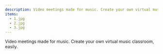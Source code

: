 ```yaml
---
description: Video meetings made for music. Create your own virtual music classroom, easily.
items:
  - 1.jpg
  - 2.jpg
  - 3.jpg
---
```


Video meetings made for music. Create your own virtual music classroom, easily.
